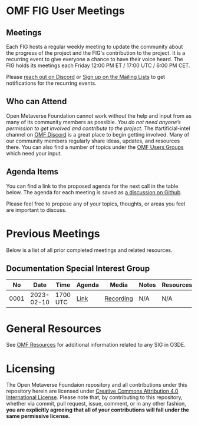 # OMF FIG User Meetings

## Meetings

Each FIG hosts a regular weekly meeting to update the community about the progress of the project and the FIG's contribution to the project. It is a recurring event to give everyone a chance to have their voice heard. The FIG holds its meetings each Friday 12:00 PM ET / 17:00 UTC / 6:00 PM CET.

Please [reach out on Discord](https://discord.gg/openmetaverse) or [Sign up on the Mailing Lists](https://lists.openmv.org/g/main) to get notifications for the recurring events.

## Who can Attend

Open Metaverse Foundation cannot work without the help and input from as many of its community members as possible. *You do not need anyone’s permission to get involved and contribute to the project.* The #artificial-intel channel on [OMF Discord](https://discord.gg/openmetaverse) is a great place to begin getting involved. Many of our community members regularly share ideas, updates, and resources there. You can also find a number of topics under the [OMF Users Groups](https://lists.openmv.org/g/fig-users/topics) which need your input.

## Agenda Items

You can find a link to the proposed agenda for the next call in the table below. The agenda for each meeting is saved as [a discussion on Github](https://github.com/Open-MV/fig-users/discussions/categories/meetings).

Please feel free to propose any of your topics, thoughts, or areas you feel are important to discuss.

# Previous Meetings

Below is a list of all prior completed meetings and related resources.

## Documentation Special Interest Group

| No   | Date       | Time | Agenda  | Media | Notes | Resources |
| ---- | ---------- | ---- | ------- | ----- | ----- | ---- |
| 0001 | 2023-02-10 | 1700 UTC | [Link](https://github.com/Open-MV/fig-users/discussions/2) | [Recording](https://github.com/Open-MV/fig-users/tree/main/meetings/media/users-20230210.m4a) | N/A | N/A |

# General Resources

See [OMF Resources](https://github.com/open-mv/foundation) for additional information related to any SIG in O3DE.

# Licensing

The Open Metaverse Foundaion repository and all contributions under this repository herein are licensed under [Creative Commons Attribution 4.0 International License](http://creativecommons.org/licenses/by/4.0/). Please note that, by contributing to this repository, whether via commit, pull request, issue, comment, or in any other fashion, **you are explicitly agreeing that all of your contributions will fall under the same permissive license.**
